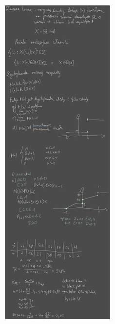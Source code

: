 ![](Notatki/Semestr%203/Inżynierskie%20zastosowania%20statystyki/Wykłady/Wykład%202/Drawing%202023-10-19%2015.18.22.excalidraw.svg)
